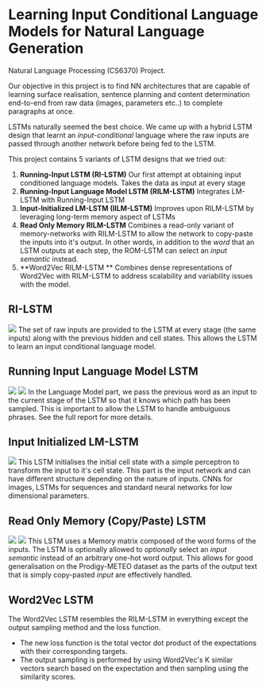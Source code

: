 # Learning Input Conditional Language Models for Natural Language Generation

Natural Language Processing (CS6370) Project.


Our objective in this project is to find NN architectures that are capable of learning surface realisation, sentence planning and content determination end-to-end from raw data (images, parameters etc..) to complete paragraphs at once.

LSTMs naturally seemed the best choice. 
We came up with a hybrid LSTM design that learnt an _input-conditional_ language where the raw inputs are passed through another network before being fed to the LSTM.

This project contains 5 variants of LSTM designs that we tried out:

1. **Running-Input LSTM (RI-LSTM)**
Our first attempt at obtaining input conditioned language models. Takes the data as input at every stage
2. **Running-Input Language Model LSTM (RILM-LSTM)** 
Integrates LM-LSTM with Running-Input LSTM
3. **Input-Initialized LM-LSTM (IILM-LSTM)**
Improves upon RILM-LSTM by leveraging long-term memory aspect of LSTMs
4. **Read Only Memory RILM-LSTM**
Combines a read-only variant of memory-networks with RILM-LSTM to allow the network to copy-paste the inputs into it's output. In other words, in addition to the _word_ that an LSTM outputs at each step, the ROM-LSTM can select an _input semantic_ instead.
5. **Word2Vec RILM-LSTM **
Combines dense representations of Word2Vec with RILM-LSTM to address scalability and variability issues with the model.

## RI-LSTM
![]({{site.baseurl}}/images/ri_lstm.png)
The set of raw inputs are provided to the LSTM at every stage (the same inputs) along with the previous hidden and cell states. This allows the LSTM to learn an input conditional language model.

## Running Input Language Model LSTM
![]({{site.baseurl}}/images/lm_lstm_train.png)
![]({{site.baseurl}}/images/lm_lstm_test.png)
In the Language Model part, we pass the previous word as an input to the current stage of the LSTM so that it knows which path has been sampled. This is important to allow the LSTM to handle ambuiguous phrases. See the full report for more details.

## Input Initialized LM-LSTM
![]({{site.baseurl}}/images/ii_lstm1.png)
This LSTM initialises the initial cell state with a simple perceptron to transform the input to it's cell state. This part is the input network and can have different structure depending on the nature of inputs. CNNs for images, LSTMs for sequences and standard neural networks for low dimensional parameters.

## Read Only Memory (Copy/Paste) LSTM
![]({{site.baseurl}}/images/rilm_train.png)
![]({{site.baseurl}}/images/rilm_test.png)
This LSTM uses a Memory matrix composed of the word forms of the inputs. The LSTM is optionally allowed to _optionally_ select an _input semantic_ instead of an arbitrary one-hot word output.
This allows for good generalisation on the Prodigy-METEO dataset as the parts of the output text that is simply copy-pasted _input_ are effectively handled.


## Word2Vec LSTM
The Word2Vec LSTM resembles the RILM-LSTM in everything except the output sampling method and the loss function.
- The new loss function is the total vector dot product of the expectations with their corresponding targets.
- The output sampling is performed by using Word2Vec's K similar vectors search based on the expectation and then sampling using the similarity scores.

